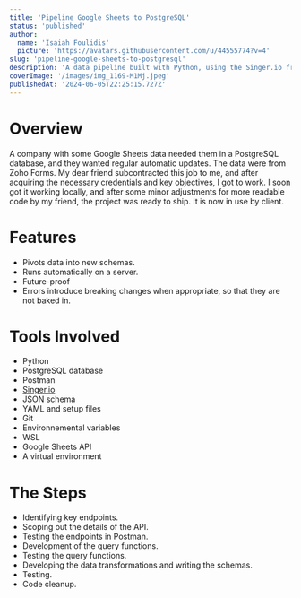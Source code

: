```yaml
---
title: 'Pipeline Google Sheets to PostgreSQL'
status: 'published'
author:
  name: 'Isaiah Foulidis'
  picture: 'https://avatars.githubusercontent.com/u/44555774?v=4'
slug: 'pipeline-google-sheets-to-postgresql'
description: 'A data pipeline built with Python, using the Singer.io framework, to get data from Google Sheets to a PostgreSQL database.'
coverImage: '/images/img_1169-M1Mj.jpeg'
publishedAt: '2024-06-05T22:25:15.727Z'
---
```


# Overview

A company with some Google Sheets data needed them in a PostgreSQL database, and they wanted regular automatic updates. The data were from Zoho Forms. My dear friend subcontracted this job to me, and after acquiring the necessary credentials and key objectives, I got to work. I soon got it working locally, and after some minor adjustments for more readable code by my friend, the project was ready to ship. It is now in use by client.

# Features

- Pivots data into new schemas.
- Runs automatically on a server.
- Future-proof
- Errors introduce breaking changes when appropriate, so that they are not baked in.

# Tools Involved

- Python
- PostgreSQL database
- Postman
- [Singer.io](http://Singer.io)
- JSON schema
- YAML and setup files
- Git
- Environnemental variables
- WSL
- Google Sheets API
- A virtual environment

# The Steps

- Identifying key endpoints.
- Scoping out the details of the API.
- Testing the endpoints in Postman.
- Development of the query functions.
- Testing the query functions.
- Developing the data transformations and writing the schemas.
- Testing.
- Code cleanup.
